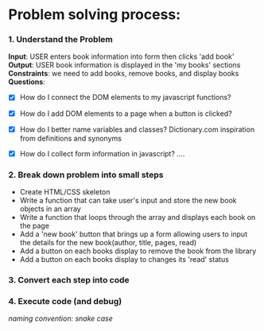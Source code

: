 # Problem solving process:  
### 1. Understand the Problem
**Input**: USER enters book information into form then clicks 'add book'  
**Output**: USER book information is displayed in the 'my books' sections  
**Constraints**: we need to add books, remove books, and display books  
**Questions**:

- [x] How do I connect the DOM elements to my javascript functions?  
- [x] How do I add DOM elements to a page when a button is clicked?  
- [x] How do I better name variables and classes? Dictionary.com inspiration from definitions and synonyms
- [x] How do I collect form information in javascript?
....  


### 2. Break down problem into small steps
- Create HTML/CSS skeleton
- Write a function that can take user's input and store the new book objects in an array
- Write a function that loops through the array and displays each book on the page
- Add a 'new book' button that brings up a form allowing users to input the details for the new book(author, title, pages, read)
- Add a button on each books display to remove the book from the library
- Add a button on each books display to changes its 'read' status

### 3. Convert each step into code
### 4. Execute code (and debug)

*naming convention: snake case*